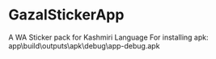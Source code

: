 # GazalStickerApp
A WA Sticker pack for Kashmiri Language
For installing apk: app\build\outputs\apk\debug\app-debug.apk